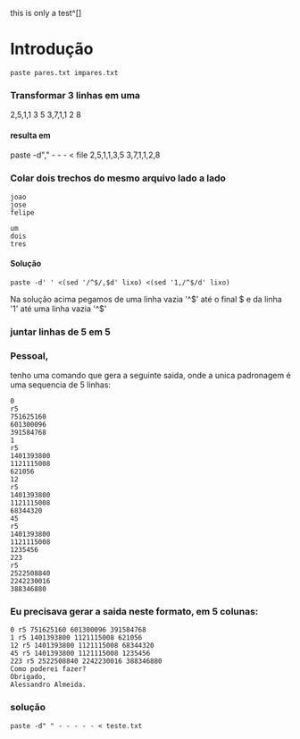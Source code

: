 this is only a test^[]
# Introdução

    paste pares.txt impares.txt

### Transformar 3 linhas em uma

2,5,1,1
3
5
3,7,1,1
2
8

#### resulta em
paste -d"," - - - < file
2,5,1,1,3,5
3,7,1,1,2,8

### Colar dois trechos do mesmo arquivo lado a lado

    joao
    jose
    felipe

    um
    dois
    tres

#### Solução

    paste -d' ' <(sed '/^$/,$d' lixo) <(sed '1,/^$/d' lixo)

Na solução acima pegamos de uma linha vazia '^$' até o final $
e da linha '1' até uma linha vazia '^$'
### juntar linhas de 5 em 5

### Pessoal,

tenho uma comando que gera a seguinte saida, onde a unica padronagem é uma
sequencia de 5 linhas:

    0
    r5
    751625160
    601300096
    391584768
    1
    r5
    1401393800
    1121115008
    621056
    12
    r5
    1401393800
    1121115008
    68344320
    45
    r5
    1401393800
    1121115008
    1235456
    223
    r5
    2522508840
    2242230016
    388346880

### Eu precisava gerar a saida neste formato, em 5 colunas:

    0 r5 751625160 601300096 391584768
    1 r5 1401393800 1121115008 621056
    12 r5 1401393800 1121115008 68344320
    45 r5 1401393800 1121115008 1235456
    223 r5 2522508840 2242230016 388346880
    Como poderei fazer?
    Obrigado,
    Alessandro Almeida.

### solução

    paste -d" " - - - - - < teste.txt


